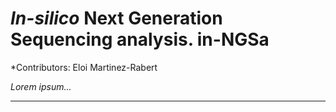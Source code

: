 # _In-silico_ Next Generation Sequencing analysis. in-NGSa

*Contributors: Eloi Martinez-Rabert

_Lorem ipsum..._
____________________________
